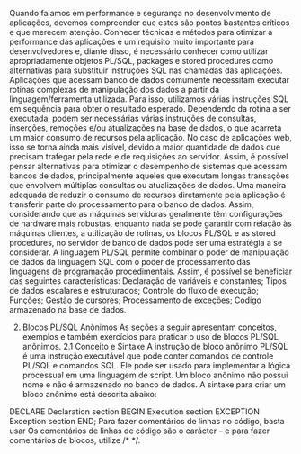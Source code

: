 Quando falamos em performance e segurança no desenvolvimento de aplicações, devemos compreender que estes são pontos bastantes críticos e que merecem atenção. 
Conhecer técnicas e métodos para otimizar a performance das aplicações é um requisito muito importante para desenvolvedores e, diante disso, é necessário conhecer como utilizar apropriadamente objetos PL/SQL, packages e stored procedures como alternativas para substituir instruções SQL nas chamadas das aplicações. Aplicações que acessam banco de dados comumente necessitam executar rotinas complexas de manipulação dos dados a partir da linguagem/ferramenta utilizada. Para isso, utilizamos várias instruções SQL em sequência para obter o resultado esperado.
Dependendo da rotina a ser executada, podem ser necessárias várias instruções de consultas, inserções, remoções e/ou atualizações na base de dados, o que acarreta um maior consumo de recursos pela aplicação. No caso de aplicações web, isso se torna ainda mais visível, devido a maior quantidade de dados que precisam trafegar pela rede e de requisições ao servidor. Assim, é possível pensar alternativas para  otimizar o desempenho de sistemas que acessam bancos de dados, principalmente aqueles que executam longas transações que envolvem múltiplas consultas ou atualizações de dados.
Uma maneira adequada de reduzir o consumo de recursos diretamente pela aplicação é transferir parte do processamento para o banco de dados. Assim, considerando que as máquinas servidoras geralmente têm configurações de hardware mais robustas, enquanto nada se pode garantir com relação às máquinas clientes, a utilização de rotinas, os blocos PL/SQL e as stored procedures, no servidor de banco de dados pode ser uma estratégia a se considerar.
A linguagem PL/SQL permite combinar o poder de manipulação de dados da linguagem SQL com o poder de processamento das linguagens de programação procedimentais.
Assim, é possível se beneficiar das seguintes características:
Declaração de variáveis e constantes;
Tipos de dados escalares e estruturados;
Controle do fluxo de execução;
Funções;
Gestão de cursores;
Processamento de exceções;
Código armazenado na base de dados.


2. Blocos PL/SQL Anônimos
As seções a seguir apresentam conceitos, exemplos e também exercícios para praticar o uso de blocos PL/SQL anônimos.
2.1 Conceito e Sintaxe
A instrução de bloco anônimo PL/SQL é uma instrução executável que pode conter comandos de controle PL/SQL e comandos SQL. Ele pode ser usado para implementar a lógica processual em uma linguagem de script. Um bloco anônimo não possui nome e não é armazenado no banco de dados.
A sintaxe para criar um bloco anônimo está descrita abaixo:

DECLARE
  Declaration section
BEGIN
   Execution section
EXCEPTION
  Exception section
END;
Para fazer comentários de linhas no código, basta usar Os comentários de linhas de código são o carácter – e para fazer comentários de blocos, utilize /* */.
